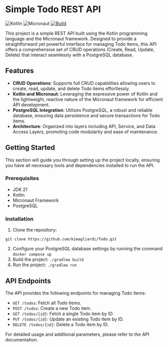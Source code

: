 # Simple Todo REST API
![Kotlin](https://img.shields.io/badge/Kotlin-0095D5?&logo=kotlin&logoColor=white)
![Micronaut](https://img.shields.io/badge/Micronaut-1A171B?&logo=Micronaut&logoColor=white)
[![Build](https://github.com/kimagliardi/Todo/actions/workflows/main.yml/badge.svg)](https://github.com/kimagliardi/Todo/actions/workflows/main.yml)


This project is a simple REST API built using the Kotlin programming language and the Micronaut framework. Designed to provide a straightforward yet powerful interface for managing Todo items, this API offers a comprehensive set of CRUD operations (Create, Read, Update, Delete) that interact seamlessly with a PostgreSQL database.

## Features

- **CRUD Operations**: Supports full CRUD capabilities allowing users to create, read, update, and delete Todo items effortlessly.
- **Kotlin and Micronaut**: Leveraging the expressive power of Kotlin and the lightweight, reactive nature of the Micronaut framework for efficient API development.
- **PostgreSQL Integration**: Utilizes PostgreSQL, a robust and reliable database, ensuring data persistence and secure transactions for Todo items.
- **Architecture**: Organized into layers including API, Service, and Data Access Layers, promoting code modularity and ease of maintenance.

## Getting Started

This section will guide you through setting up the project locally, ensuring you have all necessary tools and dependencies installed to run the API.

### Prerequisites

- JDK 21
- Kotlin
- Micronaut Framework
- PostgreSQL

### Installation

1. Clone the repository:
````
git clone https://github.com/kimagliardi/Todo.git
````
2. Configure your PostgreSQL database settings by running the command `docker compose up`
3. Build the project: `./gradlew build`
4. Run the project: `./gradlew run`



## API Endpoints

The API provides the following endpoints for managing Todo items:

- `GET /todos`: Fetch all Todo items.
- `POST /todos`: Create a new Todo item.
- `GET /todos/{id}`: Fetch a single Todo item by ID.
- `PUT /todos/{id}`: Update an existing Todo item by ID.
- `DELETE /todos/{id}`: Delete a Todo item by ID.

For detailed usage and additional parameters, please refer to the API documentation.
